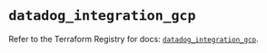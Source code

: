 # `datadog_integration_gcp`

Refer to the Terraform Registry for docs: [`datadog_integration_gcp`](https://registry.terraform.io/providers/datadog/datadog/3.43.1/docs/resources/integration_gcp).
